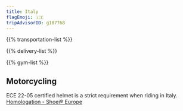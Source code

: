 ```yaml
---
title: Italy
flagEmoji: 🇮🇹
tripAdvisorID: g187768
---
```


{{% transportation-list %}}

{{% delivery-list %}}

{{% gym-list %}}

## Motorcycling
ECE 22-05 certified helmet is a strict requirement when riding in Italy. [Homologation - Shoei® Europe](https://www.shoei-europe.com/service/homologation/) 
